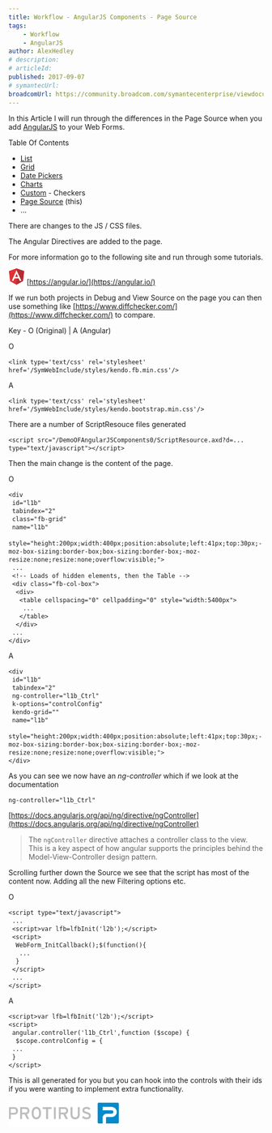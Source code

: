 ```yaml
---
title: Workflow - AngularJS Components - Page Source
tags:
    - Workflow
    - AngularJS
author: AlexHedley
# description: 
# articleId: 
published: 2017-09-07
# symantecUrl:
broadcomUrl: https://community.broadcom.com/symantecenterprise/viewdocument/workflow-angularjs-components-p?CommunityKey=04ead5e9-3643-4118-b853-afa5a58710c6&tab=librarydocuments
---
```


In this Article I will run through the differences in the Page Source when you add [AngularJS](https://angular.io/) to your Web Forms.

Table Of Contents
  
- [List](https://community.broadcom.com/symantecenterprise/viewdocument?DocumentKey=3baf8485-eabd-43ff-8cc0-767906273a44&amp;CommunityKey=04ead5e9-3643-4118-b853-afa5a58710c6&amp;tab=librarydocuments)
- [Grid](https://community.broadcom.com/symantecenterprise/viewdocument?DocumentKey=a05d59e4-87ed-45b5-abd4-574974d05185&amp;CommunityKey=04ead5e9-3643-4118-b853-afa5a58710c6&amp;tab=librarydocuments)
- [Date Pickers](https://community.broadcom.com/symantecenterprise/viewdocument?DocumentKey=a06bd03c-3430-482a-bdaf-0ff9aff23c8e&amp;CommunityKey=04ead5e9-3643-4118-b853-afa5a58710c6&amp;tab=librarydocuments)
- [Charts](https://community.broadcom.com/symantecenterprise/viewdocument?DocumentKey=fac5c517-6ba6-4cbe-8aad-dd2b2beff237&amp;CommunityKey=04ead5e9-3643-4118-b853-afa5a58710c6&amp;tab=librarydocuments)
- [Custom](https://community.broadcom.com/symantecenterprise/viewdocument?DocumentKey=062791d7-60fd-4702-9ac5-1bcdf0f2dfc4&amp;CommunityKey=04ead5e9-3643-4118-b853-afa5a58710c6&amp;tab=librarydocuments) - Checkers
- [Page Source](https://community.broadcom.com/symantecenterprise/viewdocument?DocumentKey=3607359c-2ba3-4491-acfd-a29c88639fcd&amp;CommunityKey=04ead5e9-3643-4118-b853-afa5a58710c6&amp;tab=librarydocuments) (this)
- ...

There are changes to the JS / CSS files.
  
The Angular Directives are added to the page.

For more information go to the following site and run through some tutorials.
  
![Angular Logo](images\Angular.png) [https://angular.io/](https://angular.io/)

If we run both projects in Debug and View Source on the page you can then use something like [https://www.diffchecker.com/](https://www.diffchecker.com/) to compare.
  
Key - O (Original) | A (Angular)

O

    <link type='text/css' rel='stylesheet' href='/SymWebInclude/styles/kendo.fb.min.css'/>

A

    <link type='text/css' rel='stylesheet' href='/SymWebInclude/styles/kendo.bootstrap.min.css'/>

There are a number of ScriptResouce files generated

    <script src="/DemoOFAngularJSComponents0/ScriptResource.axd?d=... type="text/javascript"></script>

Then the main change is the content of the page.
  
O

    <div 
     id="l1b" 
     tabindex="2" 
     class="fb-grid" 
     name="l1b" 
     style="height:200px;width:400px;position:absolute;left:41px;top:30px;-moz-box-sizing:border-box;box-sizing:border-box;-moz-resize:none;resize:none;overflow:visible;">
     ...
     <!-- Loads of hidden elements, then the Table -->
     <div class="fb-col-box">
      <div>
       <table cellspacing="0" cellpadding="0" style="width:5400px">
        ...
       </table>
      </div>
     ...
    </div>

A

    <div 
     id="l1b" 
     tabindex="2" 
     ng-controller="l1b_Ctrl" 
     k-options="controlConfig" 
     kendo-grid="" 
     name="l1b" 
     style="height:200px;width:400px;position:absolute;left:41px;top:30px;-moz-box-sizing:border-box;box-sizing:border-box;-moz-resize:none;resize:none;overflow:visible;">
    </div>

As you can see we now have an *ng-controller* which if we look at the documentation

    ng-controller="l1b_Ctrl"

[https://docs.angularjs.org/api/ng/directive/ngController](https://docs.angularjs.org/api/ng/directive/ngController)

> The `ngController` directive attaches a controller class to the view. This is a key aspect of how angular supports the principles behind the Model-View-Controller design pattern.

Scrolling further down the Source we see that the script has most of the content now. Adding all the new Filtering options etc.
  
O

    <script type="text/javascript">
     ...
     <script>var lfb=lfbInit('l2b');</script>
     <script>
      WebForm_InitCallback();$(function(){
       ...
      }
     </script>
     ...
    </script>

A

    <script>var lfb=lfbInit('l2b');</script>
    <script>
     angular.controller('l1b_Ctrl',function ($scope) {
      $scope.controlConfig = {
     ...
     }
    </script>

This is all generated for you but you can hook into the controls with their ids if you were wanting to implement extra functionality.

[![Protirus](images\Protirus.png)](https://www.protirus.com)
